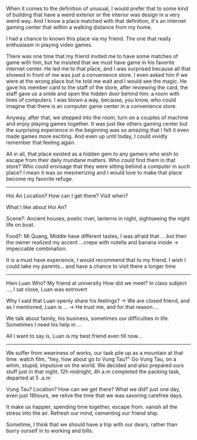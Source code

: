 When it comes to the definition of unusual, I would prefer that to some kind of building that have a weird exterior or the interior was design in a very weird way. And I know a place matched with that definition, it's an internet gaming center that within a walking distance from my home.

I had a chance to known this place via my friend. The one that really enthusiasm in playing video games. 

There was one time that my friend invited me to have some matches of game with him, but he insisted that we must have game in his favorite internet center. He led me to that place, and I was surprised because all that showed in front of me was just a convenience store. I even asked him if we were at the wrong place but he told me wait and I would see the magic. He gave his member card to the staff of the store, after reviewing the card, the staff gave us a smile and open the hidden door behind him: a room with lines of computers. I was blown a way, because, you know, who could imagine that there is an computer game center in a convenience store.

Anyway, after that, we stepped into the room, turn on a couples of machine and enjoy playing games together. It was just like others gaming center but the surprising experience in the beginning was so amazing that I felt it even made games more exciting. And even up until today, I could vividly remember that feeling again.

All in all, that place existed as a hidden gem to any gamers who wish to escape from their daily mundane matters. Who could find them in that store? Who could envisage that they were sitting behind a computer in such place? I mean it was so mesmerizing and I would love to make that place become my favorite refuge.


---

Hoi An
Location?
How can I get there?
Visit when?

What I like about Hoi An?

Scene?: Ancient houses, poetic river, lanterns in night, sightseeing the night life on boat.

Food?: Mi Quang, Middle have different tastes, I was afraid that ... but then the owner realized my accent ...crepe with nutella and banana inside -> impeccable combination.

It is a must have experience, I would recommend that to my friend. I wish I could take my parents... and have a chance to visit there a longer time

---

Hien Luan
Who? My friend at university
How did we meet? In class subject ..., I sat close, Luan was extrovert 

Why I said that Luan openly share his feelings?
-> We are closed friend, and as I mentioned, Luan is ...
-> He trust me, and for that reason ...

We talk about family, his business, sometimes our difficulties in life.
Sometimes I need his help in ...

All I want to say is, Luan is my best friend even till now...

---

We suffer from weariness of works, our task pile up as a mountain at that time. watch film, "hey, how about go to Vung Tau?" Go Vung Tau, on a whim, stupid, impulsive on the world. We decided and also prepared ours stuff just in that night. 12h midnight, 4h a.m completed the packing task, departed at 5 .a.m

Vung Tau?
Location?
How can we get there?
What we did?
just one day, even just 16hours, we relive the time that we was savoring carefree days.


It make us happier, spending time together, escape from. vanish all the stress into the air. Refresh our mind, cementing our friend ship.

Sometime, I think that we should have a trip with our dears, rather than burry ourself in to working and bills.
